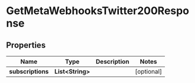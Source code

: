 

# GetMetaWebhooksTwitter200Response


## Properties

| Name | Type | Description | Notes |
|------------ | ------------- | ------------- | -------------|
|**subscriptions** | **List&lt;String&gt;** |  |  [optional] |



